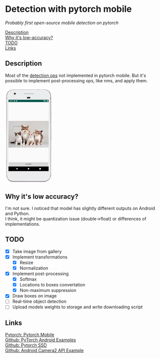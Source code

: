 # Detection with pytorch mobile
*Probably first open-source mobile detection on pytorch*

[Description](#description)  
[Why it's low-accuracy?](#why-its-low-accuracy)  
[TODO](#todo)  
[Links](#links)

## Description
Most of the [detection ops](https://pytorch.org/docs/stable/torchvision/ops.html) not implemented in pytorch mobile. 
But it's possible to implement post-processing ops, like nms, and apply them.

<img src="https://raw.githubusercontent.com/temirgaliyev/pytorch_mobile_detection/master/static/pytorch_detection_cats.png" width=30% height=30%>


## Why it's low accuracy?
I'm not sure. I noticed that model has slightly different outputs on Android and Python.  
I think, it might be quantization issue (double→float) or differences of implementations.

## TODO
- [x] Take image from gallery
- [x] Implement transformations
  - [x] Resize
  - [x] Normalization
- [x] Implement post-processing
  - [x] Softmax
  - [x] Locations to boxes convertation
  - [x] Non-maximum suppression
- [x] Draw boxes on image
- [ ] Real-time object detection
- [ ] Upload models weights to storage and write downloading script

## Links
[Pytorch: Pytorch Mobile](https://pytorch.org/mobile/android/)  
[Github: PyTorch Android Examples](https://github.com/pytorch/android-demo-app)  
[Github: Pytorch SSD](https://github.com/qfgaohao/pytorch-ssd)  
[Github: Android Camera2 API Example](https://github.com/Jiankai-Sun/Android-Camera2-API-Example)
